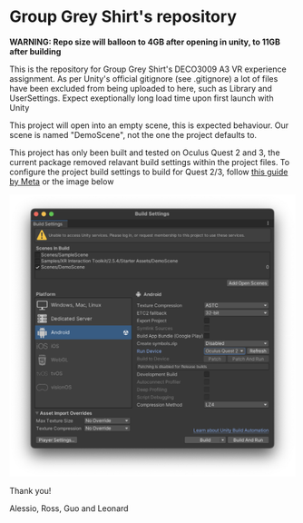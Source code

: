 # Group Grey Shirt's repository

**WARNING: Repo size will balloon to 4GB after opening in unity, to 11GB after building**

This is the repository for Group Grey Shirt's DECO3009 A3 VR experience assignment. As per Unity's official gitignore (see .gitignore) a lot of files have been excluded from being uploaded to here, such as Library and UserSettings. Expect exeptionally long load time upon first launch with Unity

This project will open into an empty scene, this is expected behaviour. Our scene is named "DemoScene", not the one the project defaults to.

This project has only been built and tested on Oculus Quest 2 and 3, the current package removed relavant build settings within the project files. To configure the project build settings to build for Quest 2/3, follow [this guide by Meta](https://developer.oculus.com/documentation/unity/unity-build/) or the image below

![1716476772635](images/README/1716476772635.png)

Thank you!

Alessio, Ross, Guo and Leonard
